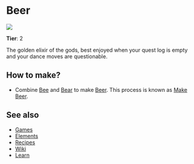# Beer

![](/wiki/images/item.beer.png)

**Tier**: 2

The golden elixir of the gods, best enjoyed when your quest log is empty and your dance moves are questionable.

## How to make?

* Combine [Bee](/wiki/elements/bee) and [Bear](/wiki/elements/bear) to make [Beer](/wiki/elements/beer). This process is known as [Make Beer](/wiki/recipes/make-beer).

## See also

* [Games](/wiki/games)
* [Elements](/wiki/elements)
* [Recipes](/wiki/recipes)
* [Wiki](/wiki/index)
* [Learn](/learn/index)